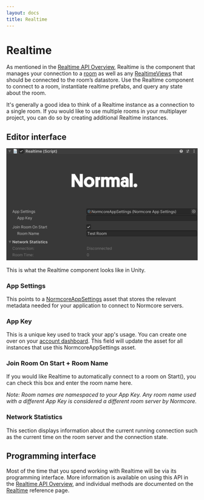 ```yaml
---
layout: docs
title: Realtime
---
```

# Realtime

As mentioned in the [Realtime API Overview](./), Realtime is the component that manages your connection to a [room](../room/room) as well as any [RealtimeViews](./realtimeview) that should be connected to the room’s datastore. Use the Realtime component to connect to a room, instantiate realtime prefabs, and query any state about the room.

It's generally a good idea to think of a Realtime instance as a connection to a single room. If you would like to use multiple rooms in your multiplayer project, you can do so by creating additional Realtime instances.

## Editor interface
![](./assets/realtime.png "The Realtime inspector in Unity.")

This is what the Realtime component looks like in Unity. 

### App Settings
This points to a [NormcoreAppSettings](../reference/classes/Normal.NormcoreAppSettings) asset that stores the relevant metadata needed for your application to connect to Normcore servers.

### App Key
This is a unique key used to track your app's usage. You can create one over on your [account dashboard](https://normcore.io/dashboard). This field will update the asset for all instances that use this NormcoreAppSettings asset.

### Join Room On Start + Room Name
If you would like Realtime to automatically connect to a room on Start(), you can check this box and enter the room name here.

*Note: Room names are namespaced to your App Key. Any room name used with a different App Key is considered a different room server by Normcore.*

### Network Statistics
This section displays information about the current running connection such as the current time on the room server and the connection state.

## Programming interface
Most of the time that you spend working with Realtime will be via its programming interface. More information is available on using this API in the [Realtime API Overview](./), and individual methods are documented on the [Realtime](../reference/classes/Normal.Realtime.Realtime) reference page.
